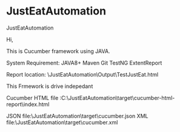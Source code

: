 # JustEatAutomation
JustEatAutomation

Hi,

This is Cucumber framework using JAVA. 

System Requirement:
JAVA8+
Maven
Git
TestNG
ExtentReport

Report location:
\JustEatAutomation\Output\TestJustEat.html

This Frmework is drive indepedant

Cucumber HTML file :C:\JustEatAutomation\target\cucumber-html-report\index.html

JSON file:\JustEatAutomation\target\cucumber.json
XML file:\JustEatAutomation\target\cucumber.xml
